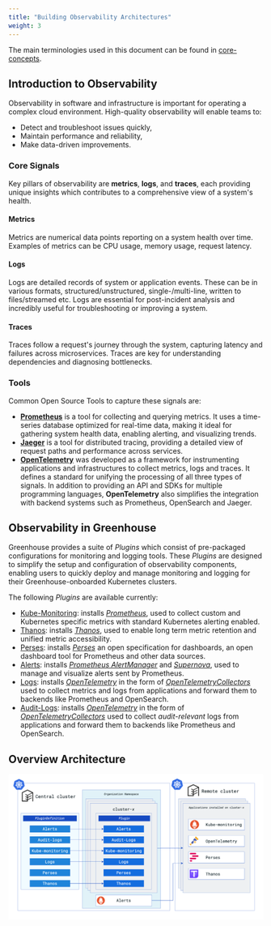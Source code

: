 ```yaml
---
title: "Building Observability Architectures"
weight: 3
---
```


The main terminologies used in this document can be found in [core-concepts](https://cloudoperators.github.io/greenhouse/docs/getting-started/core-concepts).

## Introduction to Observability

Observability in software and infrastructure is important for operating a complex cloud environment. High-quality observability will enable teams to:

- Detect and troubleshoot issues quickly,
- Maintain performance and reliability,
- Make data-driven improvements.

### Core Signals

Key pillars of observability are **metrics**, **logs**, and **traces**, each providing unique insights which contributes to a comprehensive view of a system's health.

#### Metrics
Metrics are numerical data points reporting on a system health over time. Examples of metrics can be CPU usage, memory usage, request latency.

#### Logs
Logs are detailed records of system or application events. These can be in various formats, structured/unstructured, single-/multi-line, written to files/streamed etc. Logs are essential for post-incident analysis and incredibly useful for troubleshooting or improving a system.

#### Traces
Traces follow a request's journey through the system, capturing latency and failures across microservices. Traces are key for understanding dependencies and diagnosing bottlenecks.

### Tools
Common Open Source Tools to capture these signals are:
- **[Prometheus](https://prometheus.io)** is a tool for collecting and querying metrics. It uses a time-series database optimized for real-time data, making it ideal for gathering system health data, enabling alerting, and visualizing trends.
- **[Jaeger](https://www.jaegertracing.io)** is a tool for distributed tracing, providing a detailed view of request paths and performance across services.
- **[OpenTelemetry](https://opentelemetry.io)** was developed as a framework for instrumenting applications and infrastructures to collect metrics, logs and traces. It defines a standard for unifying the processing of all three types of signals. In addition to providing an API and SDKs for multiple programming languages, **OpenTelemetry** also simplifies the integration with backend systems such as Prometheus, OpenSearch and Jaeger.

## Observability in Greenhouse

Greenhouse provides a suite of *Plugins* which consist of pre-packaged configurations for monitoring and logging tools. These *Plugins* are designed to simplify the setup and configuration of observability components, enabling users to quickly deploy and manage monitoring and logging for their Greenhouse-onboarded Kubernetes clusters.

The following *Plugins* are available currently:

- [Kube-Monitoring](https://cloudoperators.github.io/greenhouse/docs/reference/catalog/kube-monitoring): installs *[Prometheus](https://prometheus.io)*, used to collect custom and Kubernetes specific metrics with standard Kubernetes alerting enabled. 
- [Thanos](https://cloudoperators.github.io/greenhouse/docs/reference/catalog/thanos): installs *[Thanos](https://thanos.io)*, used to enable long term metric retention and unified metric accessibility.
- [Perses](https://cloudoperators.github.io/greenhouse/docs/reference/catalog/perses): installs *[Perses](https://perses.dev)* an open specification for dashboards, an open dashboard tool for Prometheus and other data sources.
- [Alerts](https://cloudoperators.github.io/greenhouse/docs/reference/catalog/alerts): installs *[Prometheus AlertManager](https://prometheus.io/docs/alerting/latest/alertmanager/)* and *[Supernova](https://github.com/sapcc/supernova)*, used to manage and visualize alerts sent by Prometheus.
- [Logs](https://cloudoperators.github.io/greenhouse/docs/reference/catalog/logs): installs *[OpenTelemetry](https://opentelemetry.io)* in the form of *[OpenTelemetryCollectors](https://github.com/open-telemetry/opentelemetry-collector)* used to collect metrics and logs from applications and forward them to backends like Prometheus and OpenSearch.
- [Audit-Logs](https://cloudoperators.github.io/greenhouse/docs/reference/catalog/audit-logs): installs *[OpenTelemetry](https://opentelemetry.io)* in the form of *[OpenTelemetryCollectors](https://github.com/open-telemetry/opentelemetry-collector)* used to collect *audit-relevant* logs from applications and forward them to backends like Prometheus and OpenSearch.

## Overview Architecture
![Observability architecture](./monitoring-architecture.png)
